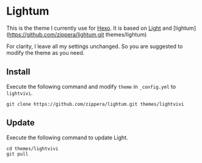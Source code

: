 # Lightum

This is the theme I currently use for [Hexo](http://hexo.io/). It is based on [Light](https://github.com/hexojs/hexo-theme-light) and [lightum](https://github.com/zippera/lightum.git themes/lightum)

For clarity, I leave all my settings unchanged. So you are suggested to modify the theme as you need.

## Install

Execute the following command and modify `theme` in `_config.yml` to `lightvivi`.

```
git clone https://github.com/zippera/lightum.git themes/lightvivi
```

## Update

Execute the following command to update Light.

```
cd themes/lightvivi
git pull
```

